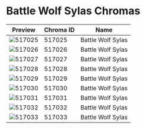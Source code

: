# Battle Wolf Sylas Chromas



| Preview | Chroma ID | Name |
|---------|-----------|------|
| ![517025](https://raw.communitydragon.org/latest/plugins/rcp-be-lol-game-data/global/default/v1/champion-chroma-images/517/517025.png) | 517025 | Battle Wolf Sylas |
| ![517026](https://raw.communitydragon.org/latest/plugins/rcp-be-lol-game-data/global/default/v1/champion-chroma-images/517/517026.png) | 517026 | Battle Wolf Sylas |
| ![517027](https://raw.communitydragon.org/latest/plugins/rcp-be-lol-game-data/global/default/v1/champion-chroma-images/517/517027.png) | 517027 | Battle Wolf Sylas |
| ![517028](https://raw.communitydragon.org/latest/plugins/rcp-be-lol-game-data/global/default/v1/champion-chroma-images/517/517028.png) | 517028 | Battle Wolf Sylas |
| ![517029](https://raw.communitydragon.org/latest/plugins/rcp-be-lol-game-data/global/default/v1/champion-chroma-images/517/517029.png) | 517029 | Battle Wolf Sylas |
| ![517030](https://raw.communitydragon.org/latest/plugins/rcp-be-lol-game-data/global/default/v1/champion-chroma-images/517/517030.png) | 517030 | Battle Wolf Sylas |
| ![517031](https://raw.communitydragon.org/latest/plugins/rcp-be-lol-game-data/global/default/v1/champion-chroma-images/517/517031.png) | 517031 | Battle Wolf Sylas |
| ![517032](https://raw.communitydragon.org/latest/plugins/rcp-be-lol-game-data/global/default/v1/champion-chroma-images/517/517032.png) | 517032 | Battle Wolf Sylas |
| ![517033](https://raw.communitydragon.org/latest/plugins/rcp-be-lol-game-data/global/default/v1/champion-chroma-images/517/517033.png) | 517033 | Battle Wolf Sylas |